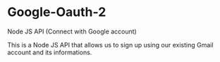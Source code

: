 # Google-Oauth-2
Node JS API (Connect with Google account)

This is a Node JS API that allows us to sign up using our existing Gmail account and its informations.
